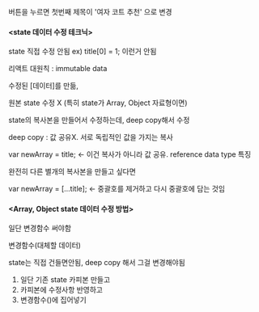 버튼을 누르면 첫번째 제목이 '여자 코트 추천' 으로 변경



#### <state 데이터 수정 테크닉>

state 직접 수정 안됨 ex) title[0] = 1; 이런거 안됨

리액트 대원칙 : immutable data

수정된 [데이터]를 만듦, 

원본 state 수정 X (특히 state가 Array, Object 자료형이면)



state의 복사본을 만들어서 수정하는데, deep copy해서 수정

deep copy : 값 공유X. 서로 독립적인 값을 가지는 복사

var newArray = title; <- 이건 복사가 아니라 값 공유. reference data type 특징

완전히 다른 별개의 복사본을 만들고 싶다면

var newArray = [...title]; <- 중괄호를 제거하고 다시 중괄호에 담는 것임



#### <Array, Object state 데이터 수정 방법>

일단 변경함수 써야함

변경함수(대체할 데이터)

state는 직접 건들면안됨, deep copy 해서 그걸 변경해야됨

1. 일단 기존 state 카피본 만들고
2. 카피본에 수정사항 반영하고
3. 변경함수()에 집어넣기